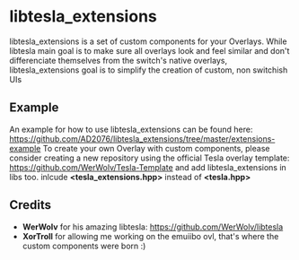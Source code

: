 # libtesla_extensions

<p align="center">

libtesla_extensions is a set of custom components for your Overlays. 
While libtesla main goal is to make sure all overlays look and feel similar and don't differenciate themselves from the switch's native overlays, libtesla_extensions goal is to simplify the creation of custom, non switchish UIs 

</p>

## Example

An example for how to use libtesla_extensions can be found here: https://github.com/AD2076/libtesla_extensions/tree/master/extensions-example
To create your own Overlay with custom components, please consider creating a new repository using the official Tesla overlay template: https://github.com/WerWolv/Tesla-Template and add libtesla_extensions in libs too.
inlcude **<tesla_extensions.hpp>** instead of **<tesla.hpp>**

## Credits

- **WerWolv** for his amazing libtesla: https://github.com/WerWolv/libtesla 
- **XorTroll** for allowing me working on the emuiibo ovl, that's where the custom components were born :)

